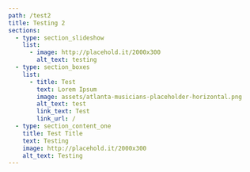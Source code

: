 ```yaml
---
path: /test2
title: Testing 2
sections:
  - type: section_slideshow
    list:
      - image: http://placehold.it/2000x300
        alt_text: testing
  - type: section_boxes
    list:
      - title: Test
        text: Lorem Ipsum
        image: assets/atlanta-musicians-placeholder-horizontal.png
        alt_text: test
        link_text: Test
        link_url: /
  - type: section_content_one
    title: Test Title
    text: Testing
    image: http://placehold.it/2000x300
    alt_text: Testing
---
```

